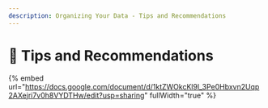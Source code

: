 ```yaml
---
description: Organizing Your Data - Tips and Recommendations
---
```


# 🔴 Tips and Recommendations

{% embed url="https://docs.google.com/document/d/1ktZWOkcKl9l_3Pe0Hbxvn2Uqp2AXejri7v0h8VYDTHw/edit?usp=sharing" fullWidth="true" %}
